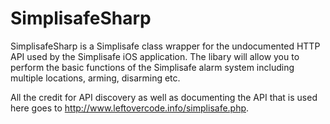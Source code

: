 # SimplisafeSharp

SimplisafeSharp is a Simplisafe class wrapper for the undocumented HTTP API used by the Simplisafe iOS application.  The libary will allow you to perform the basic functions of the Simplisafe alarm system including multiple locations, arming, disarming etc.

All the credit for API discovery as well as documenting the API that is used here goes to http://www.leftovercode.info/simplisafe.php.
